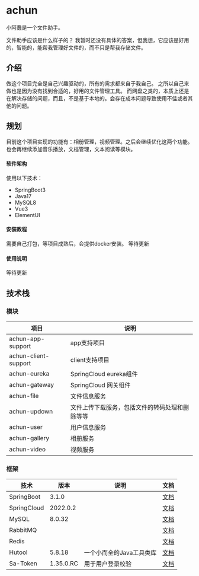 # achun

小阿蠢是一个文件助手。

文件助手应该是什么样子的？
我暂时还没有具体的答案，但我想，它应该是好用的，智能的，能帮我管理好文件的，而不只是帮我存储文件。


## 介绍

做这个项目完全是自己兴趣驱动的，所有的需求都来自于我自己。
之所以自己来做也是因为没有找到合适的，好用的文件管理工具。
而网盘之类的，本质上还是在解决存储的问题，而且，不是基于本地的。会存在成本问题导致使用不佳或者其他的问题。

## 规划

目前这个项目实现的功能有：相册管理，视频管理。之后会继续优化这两个功能。
也会再继续添加音乐播放，文档管理，文本阅读等模块。

#### 软件架构

使用以下技术：
- SpringBoot3
- Java17
- MySQL8
- Vue3
- ElementUI


#### 安装教程

需要自己打包，等项目成熟后，会提供docker安装。
等待更新

#### 使用说明

等待更新

## 技术栈

### 模块

| 项目                   | 说明                      |
|----------------------|-------------------------|
| achun-app-support    | app支持项目                 |
| achun-client-support | client支持项目              |
| achun-eureka         | SpringCloud eureka组件    |
| achun-gateway        | SpringCloud 网关组件        |
| achun-file           | 文件信息服务                  |
| achun-updown         | 文件上传下载服务，包括文件的转码处理和删除等等 |
| achun-user           | 用户信息服务                  |
| achun-gallery        | 相册服务                    |
| achun-video          | 视频服务                    |

### 框架

| 技术          | 版本       | 说明       | 文档                                   |
|-------------|----------|----------|--------------------------------------|
| SpringBoot  | 3.1.0    |          | [文档](https://docs.spring.io/spring-boot/docs/current/reference/html/) |
| SpringCloud | 2022.0.2 |          | [文档](https://docs.spring.io/spring-cloud/docs/current/reference/html/) |
| MySQL       | 8.0.32   |          | [文档](https://dev.mysql.com/doc/refman/8.0/en/) |
| RabbitMQ    |          |          | [文档](https://www.rabbitmq.com/documentation.html) |
| Redis       |          |          | [文档](https://redis.io/docs/about/) |
| Hutool      | 5.8.18   |   一个小而全的Java工具类库       | [文档](https://doc.hutool.cn/pages/index/) |
| Sa-Token    |  1.35.0.RC     | 用于用户登录校验 | [文档](https://sa-token.cc/doc.html#/) |
